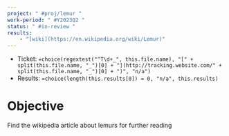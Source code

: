 ```yaml
---
project: " #proj/lemur "
work-period: " #Y2023Q2 "
status: " #in-review "
results:
    - "[wiki](https://en.wikipedia.org/wiki/Lemur)"
---
```


- Ticket: `=choice(regextest("^T\d+_", this.file.name), "[" + split(this.file.name, "_")[0] + "](http://tracking.website.com/" + split(this.file.name, "_")[0] + ")", "n/a")`
- Results: `=choice(length(this.results[0]) = 0, "n/a", this.results)`

# Objective

Find the wikipedia article about lemurs for further reading
